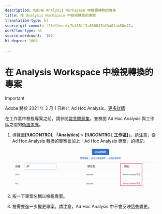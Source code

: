 ```yaml
---
description: 如何在 Analysis Workspace 中檢視轉換的專案
title: 在 Analysis Workspace 中檢視轉換的專案
translation-type: ht
source-git-commit: f2fe11eeafc7b188ff7a886847b33a82ab80e47a
workflow-type: ht
source-wordcount: '107'
ht-degree: 100%

---
```



# 在 Analysis Workspace 中檢視轉換的專案

>[!IMPORTANT]
>
>Adobe 將於 2021 年 3 月 1 日終止 Ad Hoc Analysis。[更多詳情](https://adobe.ly/discoverworkspace)

在工作區中檢視專案之前，請參閱[常見問題集](/help/analyze/ad-hoc-analysis/c-aha-project-converter/aha2aw-converter-faq.md#topic_8231595303AD403E9322645A63632D57)，並檢閱 Ad Hoc Analysis 與工作區之間的[術語差異](/help/analyze/ad-hoc-analysis/c-aha-project-converter/aha2aw-converter-faq.md#topic_8231595303AD403E9322645A63632D57)。

1. 導覽至&#x200B;**[!UICONTROL 「Analytics]** > **[!UICONTROL 工作區]**」。請注意，從 Ad Hoc Analysis 轉換的專案會加上「Ad Hoc Analysis 專案」的標記。

   ![](assets/view_aha_in_aw.png)

1. 按一下專案名稱以檢視專案。
1. 視需要進一步變更專案。請注意，Ad Hoc Analysis 中不會反映這些變更。

